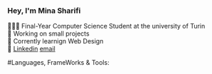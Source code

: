 ###   Hey, I'm Mina Sharifi

👩🏻‍💻 Final-Year Computer Science Student at the university of Turin<br/>
🧩 Working on small projects<br/>
💭 Corrently learnign Web Design<br/>
📎 [Linkedin](www.linkedin.com/in/mina-sharifi19) [email](mn.sharifi19@gmail.com) <br/>

#Languages, FrameWorks & Tools:


